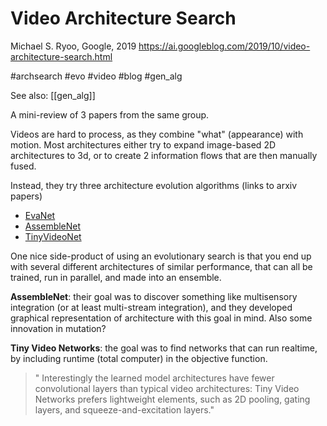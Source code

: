 # Video Architecture Search

Michael S. Ryoo, Google, 2019
https://ai.googleblog.com/2019/10/video-architecture-search.html

#archsearch #evo #video #blog #gen_alg

See also: [[gen_alg]]

A mini-review of 3 papers from the same group.

Videos are hard to process, as they combine "what" (appearance) with motion. Most architectures either try to expand image-based 2D architectures to 3d, or to create 2 information flows that are then manually fused.

Instead, they try three architecture evolution algorithms (links to arxiv papers)
* [EvaNet](https://arxiv.org/abs/1811.10636)
* [AssembleNet](https://arxiv.org/abs/1905.13209)
* [TinyVideoNet](https://arxiv.org/abs/1910.06961)

One nice side-product of using an evolutionary search is that you end up with several different architectures of similar performance, that can all be trained, run in parallel, and made into an ensemble.

**AssembleNet**: their goal was to discover something like multisensory integration (or at least multi-stream integration), and they developed graphical representation of architecture with this goal in mind. Also some innovation in mutation?

**Tiny Video Networks**: the goal was to find networks that can run realtime, by including runtime (total computer) in the objective function. 

> " Interestingly the learned model architectures have fewer convolutional layers than typical video architectures: Tiny Video Networks prefers lightweight elements, such as 2D pooling, gating layers, and squeeze-and-excitation layers."